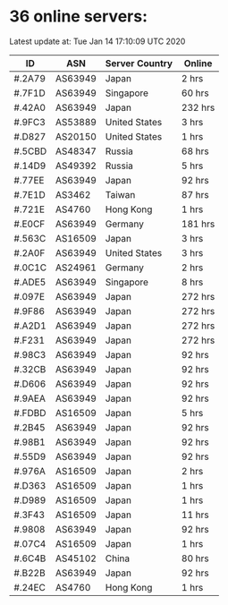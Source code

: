 # 36 online servers:

Latest update at: Tue Jan 14 17:10:09 UTC 2020

| ID | ASN | Server Country | Online |
| -- | --- | -------------- | ------ |
| #.2A79 | AS63949 | Japan | 2 hrs |
| #.7F1D | AS63949 | Singapore | 60 hrs |
| #.42A0 | AS63949 | Japan | 232 hrs |
| #.9FC3 | AS53889 | United States | 3 hrs |
| #.D827 | AS20150 | United States | 1 hrs |
| #.5CBD | AS48347 | Russia | 68 hrs |
| #.14D9 | AS49392 | Russia | 5 hrs |
| #.77EE | AS63949 | Japan | 92 hrs |
| #.7E1D | AS3462 | Taiwan | 87 hrs |
| #.721E | AS4760 | Hong Kong | 1 hrs |
| #.E0CF | AS63949 | Germany | 181 hrs |
| #.563C | AS16509 | Japan | 3 hrs |
| #.2A0F | AS63949 | United States | 3 hrs |
| #.0C1C | AS24961 | Germany | 2 hrs |
| #.ADE5 | AS63949 | Singapore | 8 hrs |
| #.097E | AS63949 | Japan | 272 hrs |
| #.9F86 | AS63949 | Japan | 272 hrs |
| #.A2D1 | AS63949 | Japan | 272 hrs |
| #.F231 | AS63949 | Japan | 272 hrs |
| #.98C3 | AS63949 | Japan | 92 hrs |
| #.32CB | AS63949 | Japan | 92 hrs |
| #.D606 | AS63949 | Japan | 92 hrs |
| #.9AEA | AS63949 | Japan | 92 hrs |
| #.FDBD | AS16509 | Japan | 5 hrs |
| #.2B45 | AS63949 | Japan | 92 hrs |
| #.98B1 | AS63949 | Japan | 92 hrs |
| #.55D9 | AS63949 | Japan | 92 hrs |
| #.976A | AS16509 | Japan | 2 hrs |
| #.D363 | AS16509 | Japan | 1 hrs |
| #.D989 | AS16509 | Japan | 1 hrs |
| #.3F43 | AS16509 | Japan | 11 hrs |
| #.9808 | AS63949 | Japan | 92 hrs |
| #.07C4 | AS16509 | Japan | 1 hrs |
| #.6C4B | AS45102 | China | 80 hrs |
| #.B22B | AS63949 | Japan | 92 hrs |
| #.24EC | AS4760 | Hong Kong | 1 hrs |

